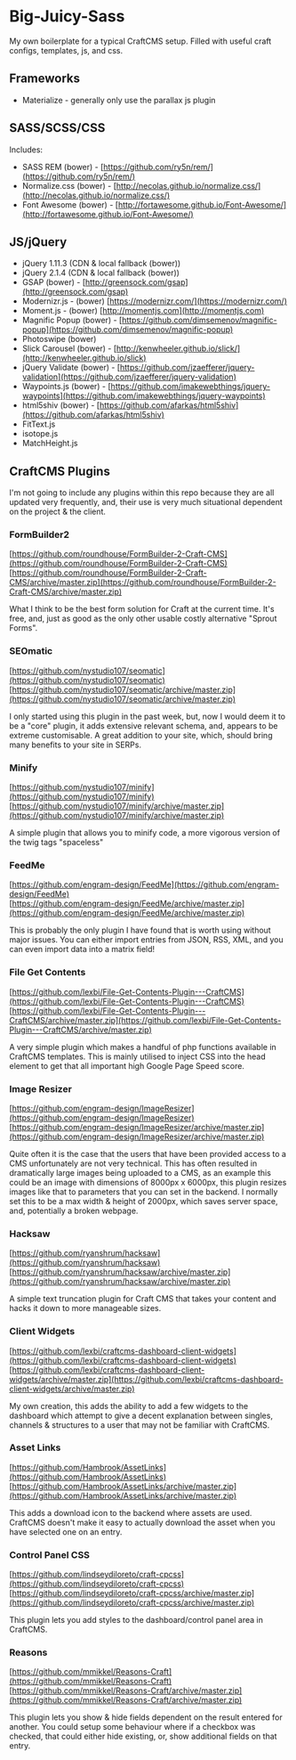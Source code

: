 Big-Juicy-Sass
==============

My own boilerplate for a typical CraftCMS setup. Filled with useful craft configs, templates, js, and css.

## Frameworks

- Materialize - generally only use the parallax js plugin

## SASS/SCSS/CSS

Includes:

- SASS REM (bower) - [https://github.com/ry5n/rem/](https://github.com/ry5n/rem/)
- Normalize.css (bower) - [http://necolas.github.io/normalize.css/](http://necolas.github.io/normalize.css/)
- Font Awesome (bower) - [http://fortawesome.github.io/Font-Awesome/](http://fortawesome.github.io/Font-Awesome/)

## JS/jQuery
- jQuery 1.11.3 (CDN & local fallback (bower))
- jQuery 2.1.4 (CDN & local fallback (bower))
- GSAP (bower) - [http://greensock.com/gsap](http://greensock.com/gsap)
- Modernizr.js - (bower) [https://modernizr.com/](https://modernizr.com/)
- Moment.js - (bower) [http://momentjs.com](http://momentjs.com)
- Magnific Popup (bower) - [https://github.com/dimsemenov/magnific-popup](https://github.com/dimsemenov/magnific-popup)
- Photoswipe (bower)
- Slick Carousel (bower) - [http://kenwheeler.github.io/slick/](http://kenwheeler.github.io/slick)
- jQuery Validate (bower) - [https://github.com/jzaefferer/jquery-validation](https://github.com/jzaefferer/jquery-validation)
- Waypoints.js (bower) - [https://github.com/imakewebthings/jquery-waypoints](https://github.com/imakewebthings/jquery-waypoints)
- html5shiv (bower) - [https://github.com/afarkas/html5shiv](https://github.com/afarkas/html5shiv)
- FitText.js
- isotope.js
- MatchHeight.js

## CraftCMS Plugins

I'm not going to include any plugins within this repo because they are all updated very frequently, and, their use is very much situational dependent on the project & the client.

### FormBuilder2
[https://github.com/roundhouse/FormBuilder-2-Craft-CMS](https://github.com/roundhouse/FormBuilder-2-Craft-CMS)<br> [https://github.com/roundhouse/FormBuilder-2-Craft-CMS/archive/master.zip](https://github.com/roundhouse/FormBuilder-2-Craft-CMS/archive/master.zip)

What I think to be the best form solution for Craft at the current time. It's free, and, just as good as the only other usable costly alternative "Sprout Forms".

### SEOmatic
[https://github.com/nystudio107/seomatic](https://github.com/nystudio107/seomatic)<br>
[https://github.com/nystudio107/seomatic/archive/master.zip](https://github.com/nystudio107/seomatic/archive/master.zip)

I only started using this plugin in the past week, but, now I would deem it to be a "core" plugin, it adds extensive relevant schema, and, appears to be extreme customisable. A great addition to your site, which, should bring many benefits to your site in SERPs.

### Minify
[https://github.com/nystudio107/minify](https://github.com/nystudio107/minify)<br>
[https://github.com/nystudio107/minify/archive/master.zip](https://github.com/nystudio107/minify/archive/master.zip)

A simple plugin that allows you to minify code, a more vigorous version of the twig tags "spaceless"

### FeedMe
[https://github.com/engram-design/FeedMe](https://github.com/engram-design/FeedMe)<br>
[https://github.com/engram-design/FeedMe/archive/master.zip](https://github.com/engram-design/FeedMe/archive/master.zip)

This is probably the only plugin I have found that is worth using without major issues. You can either import entries from JSON, RSS, XML, and you can even import data into a matrix field!

### File Get Contents
[https://github.com/lexbi/File-Get-Contents-Plugin---CraftCMS](https://github.com/lexbi/File-Get-Contents-Plugin---CraftCMS)<br>
[https://github.com/lexbi/File-Get-Contents-Plugin---CraftCMS/archive/master.zip](https://github.com/lexbi/File-Get-Contents-Plugin---CraftCMS/archive/master.zip)

A very simple plugin which makes a handful of php functions available in CraftCMS templates. This is mainly utilised to inject CSS into the head element to get that all important high Google Page Speed score.

### Image Resizer

[https://github.com/engram-design/ImageResizer](https://github.com/engram-design/ImageResizer)<br>
[https://github.com/engram-design/ImageResizer/archive/master.zip](https://github.com/engram-design/ImageResizer/archive/master.zip)

Quite often it is the case that the users that have been provided access to a CMS unfortunately are not very technical. This has often resulted in dramatically large images being uploaded to a CMS, as an example this could be an image with dimensions of 8000px x 6000px, this plugin resizes images like that to parameters that you can set in the backend. I normally set this to be a max width & height of 2000px, which saves server space, and, potentially a broken webpage.

### Hacksaw
[https://github.com/ryanshrum/hacksaw](https://github.com/ryanshrum/hacksaw)<br>
[https://github.com/ryanshrum/hacksaw/archive/master.zip](https://github.com/ryanshrum/hacksaw/archive/master.zip)

A simple text truncation plugin for Craft CMS that takes your content and hacks it down to more manageable sizes.

### Client Widgets
[https://github.com/lexbi/craftcms-dashboard-client-widgets](https://github.com/lexbi/craftcms-dashboard-client-widgets)<br>
[https://github.com/lexbi/craftcms-dashboard-client-widgets/archive/master.zip](https://github.com/lexbi/craftcms-dashboard-client-widgets/archive/master.zip)

My own creation, this adds the ability to add a few widgets to the dashboard which attempt to give a decent explanation between singles, channels & structures to a user that may not be familiar with CraftCMS.

### Asset Links
[https://github.com/Hambrook/AssetLinks](https://github.com/Hambrook/AssetLinks)<br>
[https://github.com/Hambrook/AssetLinks/archive/master.zip](https://github.com/Hambrook/AssetLinks/archive/master.zip)

This adds a download icon to the backend where assets are used. CraftCMS doesn't make it easy to actually download the asset when you have selected one on an entry.

### Control Panel CSS

[https://github.com/lindseydiloreto/craft-cpcss](https://github.com/lindseydiloreto/craft-cpcss)<br>
[https://github.com/lindseydiloreto/craft-cpcss/archive/master.zip](https://github.com/lindseydiloreto/craft-cpcss/archive/master.zip)

This plugin lets you add styles to the dashboard/control panel area in CraftCMS.

### Reasons
[https://github.com/mmikkel/Reasons-Craft](https://github.com/mmikkel/Reasons-Craft)<br>
[https://github.com/mmikkel/Reasons-Craft/archive/master.zip](https://github.com/mmikkel/Reasons-Craft/archive/master.zip)

This plugin lets you show & hide fields dependent on the result entered for another. You could setup some behaviour where if a checkbox was checked, that could either hide existing, or, show additional fields on that entry.
